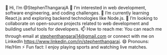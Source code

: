 👋 Hi, I’m @StephenThangarajA
👀 I’m interested in web development, software engineering, and coding challenges.
🌱 I’m currently learning React.js and exploring backend technologies like Node.js.
💞️ I’m looking to collaborate on open-source projects related to web development and building useful tools for developers.
📫 How to reach me: You can reach me through email at stephenthangaraj14@gmail.com or connect with me on LinkedIn https://www.linkedin.com/in/stephenthangaraj.
😄 Pronouns: He/Him
⚡ Fun fact: I enjoy playing sports and watching live matches.
